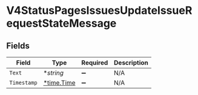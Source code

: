 # V4StatusPagesIssuesUpdateIssueRequestStateMessage


## Fields

| Field                                      | Type                                       | Required                                   | Description                                |
| ------------------------------------------ | ------------------------------------------ | ------------------------------------------ | ------------------------------------------ |
| `Text`                                     | **string*                                  | :heavy_minus_sign:                         | N/A                                        |
| `Timestamp`                                | [*time.Time](https://pkg.go.dev/time#Time) | :heavy_minus_sign:                         | N/A                                        |